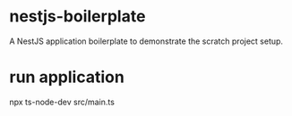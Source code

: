 # nestjs-boilerplate
A NestJS application boilerplate to demonstrate the scratch project setup.

# run application
npx ts-node-dev src/main.ts